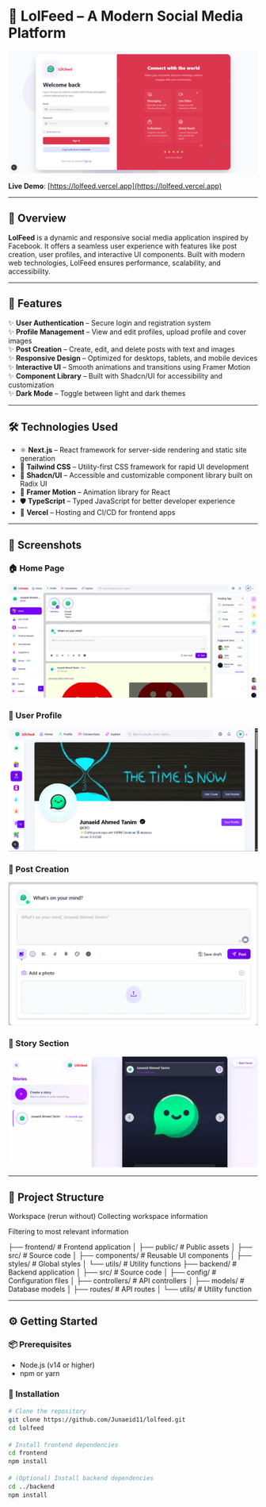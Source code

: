 # 🌟 LolFeed – A Modern Social Media Platform

![LolFeed Banner](./public/screenshots/screencapture-localhost-3000-login-2025-05-08-00_30_45.png)

**Live Demo**: [https://lolfeed.vercel.app](https://lolfeed.vercel.app)

---

## 📌 Overview

**LolFeed** is a dynamic and responsive social media application inspired by Facebook. It offers a seamless user experience with features like post creation, user profiles, and interactive UI components. Built with modern web technologies, LolFeed ensures performance, scalability, and accessibility.

---

## 🚀 Features

✨ **User Authentication** – Secure login and registration system  
✨ **Profile Management** – View and edit profiles, upload profile and cover images  
✨ **Post Creation** – Create, edit, and delete posts with text and images  
✨ **Responsive Design** – Optimized for desktops, tablets, and mobile devices  
✨ **Interactive UI** – Smooth animations and transitions using Framer Motion  
✨ **Component Library** – Built with Shadcn/UI for accessibility and customization  
✨ **Dark Mode** – Toggle between light and dark themes  

---

## 🛠️ Technologies Used

- ⚛️ **Next.js** – React framework for server-side rendering and static site generation  
- 🎨 **Tailwind CSS** – Utility-first CSS framework for rapid UI development  
- 🧩 **Shadcn/UI** – Accessible and customizable component library built on Radix UI  
- 🎥 **Framer Motion** – Animation library for React  
- 🛡️ **TypeScript** – Typed JavaScript for better developer experience  
- 🚀 **Vercel** – Hosting and CI/CD for frontend apps  

---

## 📸 Screenshots

### 🏠 Home Page
![Home Page](./public/screenshots/Home-section.png)

### 👤 User Profile
![User Profile](./public/screenshots/profile.png)

### 📝 Post Creation
![Post Creation](./public/screenshots/post-section.png)

### 📝 Story Section
![Story Creation](./public/screenshots/stories-section.png)

---

## 📂 Project Structure
Workspace
(rerun without)
Collecting workspace information

Filtering to most relevant information

├── frontend/ # Frontend application │ ├── public/ # Public assets │ ├── src/ # Source code │ ├── components/ # Reusable UI components │ ├── styles/ # Global styles │ └── utils/ # Utility functions ├── backend/ # Backend application │ ├── src/ # Source code │ ├── config/ # Configuration files │ ├── controllers/ # API controllers │ ├── models/ # Database models │ ├── routes/ # API routes │ └── utils/ # Utility function

---

## ⚙️ Getting Started


### 📦 Prerequisites

- Node.js (v14 or higher)
- npm or yarn

### 🧰 Installation

```bash
# Clone the repository
git clone https://github.com/Junaeid11/lolfeed.git
cd lolfeed

# Install frontend dependencies
cd frontend
npm install

# (Optional) Install backend dependencies
cd ../backend
npm install

   